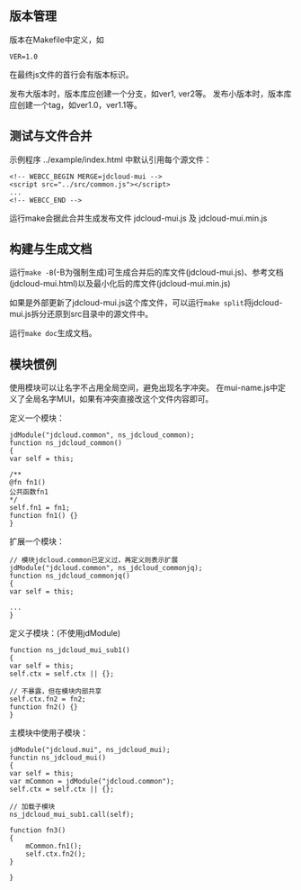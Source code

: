 ## 版本管理

版本在Makefile中定义，如

	VER=1.0

在最终js文件的首行会有版本标识。

发布大版本时，版本库应创建一个分支，如ver1, ver2等。
发布小版本时，版本库应创建一个tag，如ver1.0，ver1.1等。

## 测试与文件合并

示例程序 ../example/index.html 中默认引用每个源文件：

	<!-- WEBCC_BEGIN MERGE=jdcloud-mui -->
	<script src="../src/common.js"></script>
	...
	<!-- WEBCC_END -->

运行make会据此合并生成发布文件 jdcloud-mui.js 及 jdcloud-mui.min.js

## 构建与生成文档

运行`make -B`(-B为强制生成)可生成合并后的库文件(jdcloud-mui.js)、参考文档(jdcloud-mui.html)以及最小化后的库文件(jdcloud-mui.min.js)

如果是外部更新了jdcloud-mui.js这个库文件，可以运行`make split`将jdcloud-mui.js拆分还原到src目录中的源文件中。

运行`make doc`生成文档。

## 模块惯例

使用模块可以让名字不占用全局空间，避免出现名字冲突。
在mui-name.js中定义了全局名字MUI，如果有冲突直接改这个文件内容即可。

定义一个模块：

	jdModule("jdcloud.common", ns_jdcloud_common);
	function ns_jdcloud_common()
	{
	var self = this;

	/**
	@fn fn1()
	公共函数fn1
	*/
	self.fn1 = fn1;
	function fn1() {}
	}

扩展一个模块：

	// 模块jdcloud.common已定义过，再定义则表示扩展
	jdModule("jdcloud.common", ns_jdcloud_commonjq);
	function ns_jdcloud_commonjq()
	{
	var self = this;

	...
	}

定义子模块：(不使用jdModule)

	function ns_jdcloud_mui_sub1()
	{
	var self = this;
	self.ctx = self.ctx || {};

	// 不暴露，但在模块内部共享
	self.ctx.fn2 = fn2;
	function fn2() {}
	}

主模块中使用子模块：

	jdModule("jdcloud.mui", ns_jdcloud_mui);
	functin ns_jdcloud_mui()
	{
	var self = this;
	var mCommon = jdModule("jdcloud.common");
	self.ctx = self.ctx || {};

	// 加载子模块
	ns_jdcloud_mui_sub1.call(self);

	function fn3()
	{
		mCommon.fn1();
		self.ctx.fn2();
	}

	}

